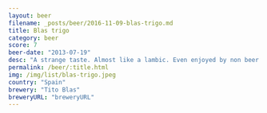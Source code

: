 ```yaml
---
layout: beer
filename: _posts/beer/2016-11-09-blas-trigo.md
title: Blas trigo
category: beer
score: 7
beer-date: "2013-07-19"
desc: "A strange taste. Almost like a lambic. Even enjoyed by non beer drinkers"
permalink: /beer/:title.html
img: /img/list/blas-trigo.jpeg
country: "Spain"
brewery: "Tito Blas"
breweryURL: "breweryURL"
---
```

